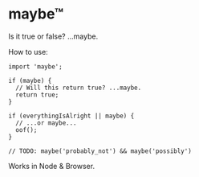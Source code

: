 # maybe™

Is it true or false? ...maybe.


How to use:

```
import 'maybe';

if (maybe) {
  // Will this return true? ...maybe.
  return true;
}

if (everythingIsAlright || maybe) {
  // ...or maybe...
  oof();
}

// TODO: maybe('probably_not') && maybe('possibly')

```

Works in Node & Browser.
